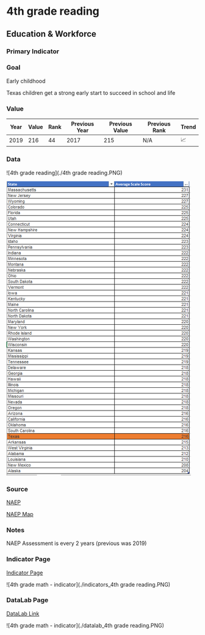 # 4th grade reading

## Education & Workforce 

### Primary Indicator

### **Goal**

Early childhood

Texas children get a strong early start to succeed in school and life



### **Value**

| Year        |  Value      | Rank        | Previous Year| Previous Value| Previous Rank  | Trend | 
| ----------- | ----------- | ----------- | ----------- | ----------- | ----------- | -----------|
|    2019     |    216      | 44          |      2017   |   215       | N/A         | 📈         | 

### **Data**


![4th grade reading](./4th grade reading.PNG)


![4th grade math](./tx_4th_grade_reading.PNG)


### **Source**
[NAEP](https://www.nationsreportcard.gov/ndecore/xplore/NDE)

[NAEP Map](https://www.nationsreportcard.gov/reading/states/scores/?grade=4)

### **Notes**
NAEP Assessment is every 2 years (previous was 2019)


### Indicator Page

[Indicator Page](https://indicators.texas2036.org/indicator/35)

![4th grade math - indicator](./indicators_4th grade reading.PNG)


### DataLab Page

[DataLab Link](https://datalab.texas2036.org/igxywpc/national-assessment-of-educational-progress-naep-assessments-of-united-states?accesskey=xojlwjb)

![4th grade math - indicator](./datalab_4th grade reading.PNG)